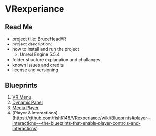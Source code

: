 # VRexperiance
 
## Read Me
- project title: BruceHeadVR
- project description: 
- how to install and run the project
	- Unreal Engine 5.5.4
- folder structure explanation and challanges
- known issues and credits
- license and versioning

## Blueprints
1. [VR Menu](https://github.com/fish8148/VRexperiance/wiki/Blueprints#vr-menu---in-game-menu-for-vr-game-modes)
2. [Dynamic Panel](https://github.com/fish8148/VRexperiance/wiki/Blueprints#dynamic-panel----panel-that-can-display-slides-of-content)
3. [Media Player](https://github.com/fish8148/VRexperiance/wiki/Blueprints#media-player---blueprints-that-enable-video--audio-playback)
4. [Player & Interactions] (https://github.com/fish8148/VRexperiance/wiki/Blueprints#player--interactions---the-blueprints-that-enable-player-controls-and-interactions)
